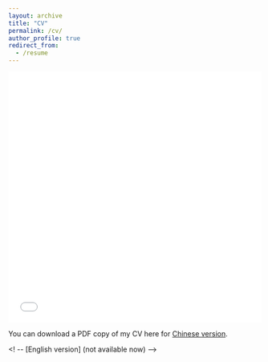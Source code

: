 ```yaml
---
layout: archive
title: "CV"
permalink: /cv/
author_profile: true
redirect_from:
  - /resume
---
```


<iframe src="/files/pdf/HBX_20231130_Chinese.pdf" width="100%" height="500" frameborder="no" border="0" marginwidth="0" marginheight="0"></iframe>

You can download a PDF copy of my CV here for [Chinese version](/files/pdf/HBX_20231130_Chinese.pdf).

<! -- [English version] (not available now) -->
